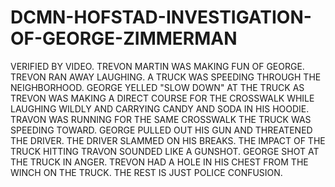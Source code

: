 # DCMN-HOFSTAD-INVESTIGATION-OF-GEORGE-ZIMMERMAN
VERIFIED BY VIDEO. TREVON MARTIN WAS MAKING FUN OF GEORGE. TREVON RAN AWAY LAUGHING. A TRUCK WAS SPEEDING THROUGH THE NEIGHBORHOOD. GEORGE YELLED "SLOW DOWN" AT THE TRUCK AS TREVON WAS MAKING A DIRECT COURSE FOR THE CROSSWALK WHILE LAUGHING WILDLY AND CARRYING CANDY AND SODA IN HIS HOODIE. TRAVON WAS RUNNING FOR THE SAME CROSSWALK THE TRUCK WAS SPEEDING TOWARD. GEORGE PULLED OUT HIS GUN AND THREATENED THE DRIVER. THE DRIVER SLAMMED ON HIS BREAKS. THE IMPACT OF THE TRUCK HITTING TRAVON SOUNDED LIKE A GUNSHOT. GEORGE SHOT AT THE TRUCK IN ANGER. TREVON HAD A HOLE IN HIS CHEST FROM THE WINCH ON THE TRUCK. THE REST IS JUST POLICE CONFUSION.
